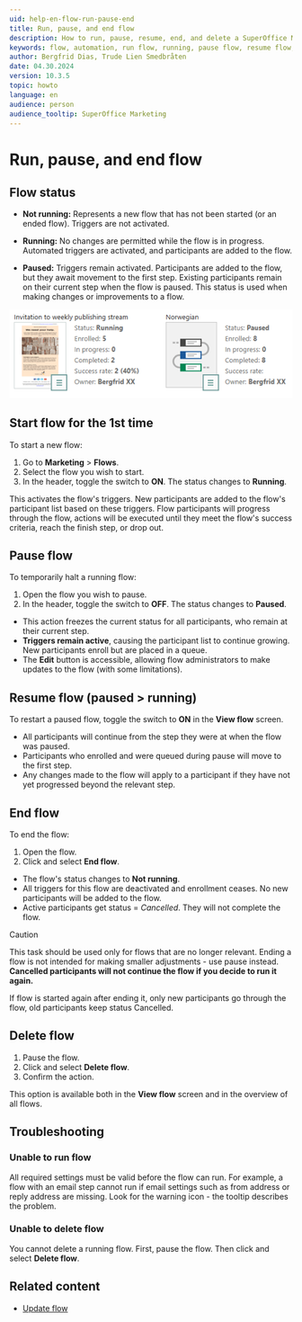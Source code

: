 ```yaml
---
uid: help-en-flow-run-pause-end
title: Run, pause, and end flow
description: How to run, pause, resume, end, and delete a SuperOffice Marketing automation flow.
keywords: flow, automation, run flow, running, pause flow, resume flow, end flow, delete flow, flow status
author: Bergfrid Dias, Trude Lien Smedbråten
date: 04.30.2024
version: 10.3.5
topic: howto
language: en
audience: person
audience_tooltip: SuperOffice Marketing
---
```


# Run, pause, and end flow

## <a id="status"></a>Flow status

* **Not running:** Represents a new flow that has not been started (or an ended flow). Triggers are not activated.

* **Running:** No changes are permitted while the flow is in progress. Automated triggers are activated, and participants are added to the flow.

* **Paused:** Triggers remain activated. Participants are added to the flow, but they await movement to the first step. Existing participants remain on their current step when the flow is paused. This status is used when making changes or improvements to a flow.

![Marketing flows with different status and stats -screenshot][img1]

## Start flow for the 1st time

To start a new flow:

1. Go to **Marketing** > **Flows**.
1. Select the flow you wish to start.
1. In the header, toggle the switch to **ON**. The status changes to **Running**.

This activates the flow's triggers. New participants are added to the flow's participant list based on these triggers. Flow participants will progress through the flow, actions will be executed until they meet the flow's success criteria, reach the finish step, or drop out.

## Pause flow

To temporarily halt a running flow:

1. Open the flow you wish to pause.
1. In the header, toggle the switch to **OFF**. The status changes to **Paused**.

* This action freezes the current status for all participants, who remain at their current step.
* **Triggers remain active**, causing the participant list to continue growing. New participants enroll but are placed in a queue.
* The **Edit** button is accessible, allowing flow administrators to make updates to the flow (with some limitations).

## Resume flow (paused > running)

To restart a paused flow, toggle the switch to **ON** in the **View flow** screen.

* All participants will continue from the step they were at when the flow was paused.
* Participants who enrolled and were queued during pause will move to the first step.
* Any changes made to the flow will apply to a participant if they have not yet progressed beyond the relevant step.

## End flow

To end the flow:

1. Open the flow.
1. Click <i class="ph ph-dots-three-circle-vertical" aria-label="Task menu"></i> and select **End flow**.

* The flow's status changes to **Not running**.
* All triggers for this flow are deactivated and enrollment ceases. No new participants will be added to the flow.
* Active participants get status = *Cancelled*. They will not complete the flow.

> [!CAUTION]
> This task should be used only for flows that are no longer relevant. Ending a flow is not intended for making smaller adjustments - use pause instead. **Cancelled participants will not continue the flow if you decide to run it again.**

If flow is started again after ending it, only new participants go through the flow, old participants keep status Cancelled.

## <a id="delete"></a>Delete flow

1. Pause the flow.
1. Click <i class="ph ph-dots-three-circle-vertical" aria-label="Task menu"></i> and select **Delete flow**.
1. Confirm the action.

This option is available both in the **View flow** screen and in the overview of all flows.

## Troubleshooting

### Unable to run flow

All required settings must be valid before the flow can run. For example, a flow with an email step cannot run if email settings such as from address or reply address are missing. Look for the warning icon - the tooltip describes the problem.

### Unable to delete flow

You cannot delete a running flow. First, pause the flow. Then click <i class="ph ph-dots-three-circle-vertical" aria-label="Task menu"></i> and select **Delete flow**.

## Related content

* [Update flow][1]

<!-- Referenced links -->
[1]: update.md

<!-- Referenced images -->
[img1]: ../../../../media/loc/en/marketing/flow-status.png
